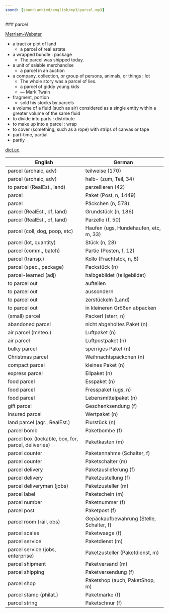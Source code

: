 ```yaml
---
sound: [sound:ankimd/english/mp3/parcel.mp3]
---
```


\### parcel

[Merriam-Webster](https://www.merriam-webster.com/dictionary/parcel)

- a tract or plot of land
    - a parcel of real estate
- a wrapped bundle : package
    - The parcel was shipped today.
- a unit of salable merchandise
    - a parcel in an auction
- a company, collection, or group of persons, animals, or things : lot
    - The whole story was a parcel of lies.
    - a parcel of giddy young kids
    - — Mark Twain
- fragment, portion
    - sold his stocks by parcels
- a volume of a fluid (such as air) considered as a single entity within a greater volume of the same fluid
- to divide into parts : distribute
- to make up into a parcel : wrap
- to cover (something, such as a rope) with strips of canvas or tape
- part-time, partial
- partly

[dict.cc](https://www.dict.cc/parcel)

| English        | German       |
| -------------- | ------------ |
| parcel (archaic, adv) | teilweise (170) |
| parcel (archaic, adv) | halb- (zum, Teil, 34) |
| to parcel (RealEst., land) | parzellieren (42) |
| parcel | Paket (Post, n, 1449) |
| parcel | Päckchen (n, 578) |
| parcel (RealEst., of, land) | Grundstück (n, 186) |
| parcel (RealEst., of, land) | Parzelle (f, 50) |
| parcel (coll, dog, poop, etc) | Haufen (ugs, Hundehaufen, etc, m, 33) |
| parcel (lot, quantity) | Stück (n, 28) |
| parcel (comm., batch) | Partie (Posten, f, 12) |
| parcel (transp.) | Kollo (Frachtstck, n, 6) |
| parcel (spec., package) | Packstück (n) |
| parcel-learned (adj) | halbgebildet (teilgebildet) |
| to parcel out | aufteilen |
| to parcel out | aussondern |
| to parcel out | zerstückeln (Land) |
| to parcel out | in kleineren Größen abpacken |
| (small) parcel | Packerl (sterr, n) |
| abandoned parcel | nicht abgeholtes Paket (n) |
| air parcel (meteo.) | Luftpaket (n) |
| air parcel | Luftpostpaket (n) |
| bulky parcel | sperriges Paket (n) |
| Christmas parcel | Weihnachtspäckchen (n) |
| compact parcel | kleines Paket (n) |
| express parcel | Eilpaket (n) |
| food parcel | Esspaket (n) |
| food parcel | Fresspaket (ugs, n) |
| food parcel | Lebensmittelpaket (n) |
| gift parcel | Geschenksendung (f) |
| insured parcel | Wertpaket (n) |
| land parcel (agr., RealEst.) | Flurstück (n) |
| parcel bomb | Paketbombe (f) |
| parcel box (lockable, box, for, parcel, deliveries) | Paketkasten (m) |
| parcel counter | Paketannahme (Schalter, f) |
| parcel counter | Paketschalter (m) |
| parcel delivery | Paketauslieferung (f) |
| parcel delivery | Paketzustellung (f) |
| parcel deliveryman (jobs) | Paketzusteller (m) |
| parcel label | Paketschein (m) |
| parcel number | Paketnummer (f) |
| parcel post | Paketpost (f) |
| parcel room (rail, obs) | Gepäckaufbewahrung (Stelle, Schalter, f) |
| parcel scales | Paketwaage (f) |
| parcel service | Paketdienst (m) |
| parcel service (jobs, enterprise) | Paketzusteller (Paketdienst, m) |
| parcel shipment | Paketversand (m) |
| parcel shipping | Paketversendung (f) |
| parcel shop | Paketshop (auch, PaketShop, m) |
| parcel stamp (philat.) | Paketmarke (f) |
| parcel string | Paketschnur (f) |
